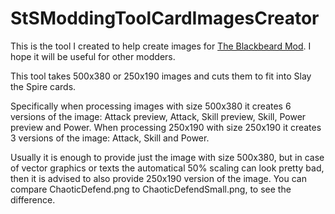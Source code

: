 # StSModdingToolCardImagesCreator

This is the tool I created to help create images for [The Blackbeard Mod](https://github.com/JohnnyBazooka89/StSModTheBlackbeard). I hope it will be useful for other modders.

This tool takes 500x380 or 250x190 images and cuts them to fit into Slay the Spire cards. 

Specifically when processing images with size 500x380 it creates 6 versions of the image: Attack preview, Attack, Skill preview, Skill, Power preview and Power. When processing 250x190 with size 250x190 it creates 3 versions of the image: Attack, Skill and Power.

Usually it is enough to provide just the image with size 500x380, but in case of vector graphics or texts the automatical 50% scaling can look pretty bad, then it is advised to also provide 250x190 version of the image. You can compare ChaoticDefend.png to ChaoticDefendSmall.png, to see the difference.  